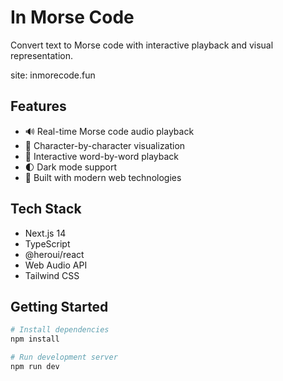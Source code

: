 # In Morse Code

Convert text to Morse code with interactive playback and visual representation.

site: inmorecode.fun

## Features

- 🔊 Real-time Morse code audio playback
- 📝 Character-by-character visualization
- 🎯 Interactive word-by-word playback
- 🌓 Dark mode support
- 💪 Built with modern web technologies

## Tech Stack

- Next.js 14
- TypeScript
- @heroui/react
- Web Audio API
- Tailwind CSS

## Getting Started

```bash
# Install dependencies
npm install

# Run development server
npm run dev
```
